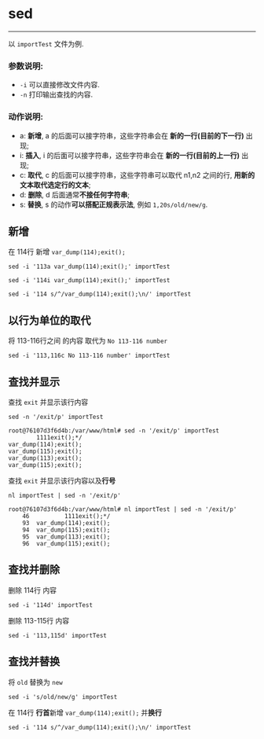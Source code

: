 # sed

---

以 `importTest` 文件为例.

### 参数说明:

* `-i` 可以直接修改文件内容.
* `-n` 打印输出查找的内容.

### 动作说明:

* a: **新增**, a 的后面可以接字符串，这些字符串会在 **新的一行(目前的下一行)** 出现;
* i: **插入**, i 的后面可以接字符串，这些字符串会在 **新的一行(目前的上一行)** 出现;
* c: **取代**, c 的后面可以接字符串，这些字符串可以取代 n1,n2 之间的行, **用新的文本取代选定行的文本**;
* d: **删除**, d 后面通常**不接任何字符串**;
* s: **替换**, s 的动作**可以搭配正规表示法**, 例如 `1,20s/old/new/g`.

## 新增

在 114行 新增 `var_dump(114);exit();`

```
sed -i '113a var_dump(114);exit();' importTest

sed -i '114i var_dump(114);exit();' importTest

sed -i '114 s/^/var_dump(114);exit();\n/' importTest
```

## 以行为单位的取代

将 113-116行之间 的内容 取代为 `No 113-116 number`

```
sed -i '113,116c No 113-116 number' importTest
```

## 查找并显示

查找 `exit` 并显示该行内容

```
sed -n '/exit/p' importTest

root@76107d3f6d4b:/var/www/html# sed -n '/exit/p' importTest
        1111exit();*/
var_dump(114);exit();
var_dump(115);exit();
var_dump(113);exit();
var_dump(115);exit();
```

查找 `exit` 并显示该行内容以及**行号**

```
nl importTest | sed -n '/exit/p'

root@76107d3f6d4b:/var/www/html# nl importTest | sed -n '/exit/p'
    46	        1111exit();*/
    93	var_dump(114);exit();
    94	var_dump(115);exit();
    95	var_dump(113);exit();
    96	var_dump(115);exit();

```

## 查找并删除

删除 114行 内容

```
sed -i '114d' importTest 
```

删除 113-115行 内容

```
sed -i '113,115d' importTest 
```

## 查找并替换

将 `old` 替换为 `new`

```
sed -i 's/old/new/g' importTest
```

在 114行 **行首**新增 `var_dump(114);exit();` 并**换行**

```
sed -i '114 s/^/var_dump(114);exit();\n/' importTest
```
